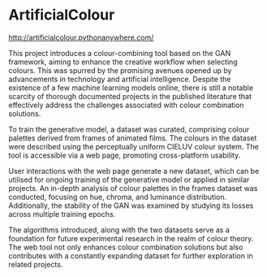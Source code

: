 # ArtificialColour

http://artificialcolour.pythonanywhere.com/

This project introduces a colour-combining tool based on the GAN framework, aiming to enhance the creative workflow when selecting colours. This was spurred by the promising avenues opened up by advancements in technology and artificial intelligence. Despite the existence of a few machine learning models online, there is still a notable scarcity of thorough documented projects in the published literature that effectively address the challenges associated with colour combination solutions.

To train the generative model, a dataset was curated, comprising colour palettes derived from frames of animated films. The colours in the dataset were described using the perceptually uniform CIELUV colour system. The tool is accessible via a web page, promoting cross-platform usability.

User interactions with the web page generate a new dataset, which can be utilised for ongoing training of the generative model or applied in similar projects. An in-depth analysis of colour palettes in the frames dataset was conducted, focusing on hue, chroma, and luminance distribution. Additionally, the stability of the GAN was examined by studying its losses across multiple training epochs.

The algorithms introduced, along with the two datasets serve as a foundation for future experimental research in the realm of colour theory. The web tool not only enhances colour combination solutions but also contributes with a constantly expanding dataset for further exploration in related projects.
